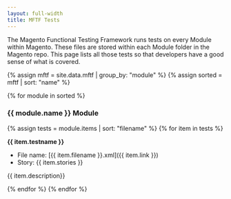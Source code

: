 ```yaml
---
layout: full-width
title: MFTF Tests
---
```


The Magento Functional Testing Framework runs tests on every Module within Magento. These files are stored within each Module folder in the Magento repo.
This page lists all those tests so that developers have a good sense of what is covered.

{% assign mftf = site.data.mftf | group_by: "module"  %}
{% assign sorted = mftf | sort: "name" %}

{% for module in sorted %}

### {{ module.name }} Module

{% assign tests = module.items | sort: "filename" %}
{% for item in tests %}

 **{{ item.testname }}**

- File name: [{{ item.filename }}.xml]({{ item.link }})
- Story: {{ item.stories }}

{{ item.description}}

{% endfor %}
{% endfor %}